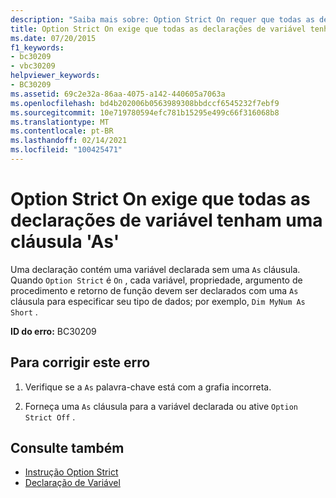 ```yaml
---
description: "Saiba mais sobre: Option Strict On requer que todas as declarações de variável tenham uma cláusula ' as '"
title: Option Strict On exige que todas as declarações de variável tenham uma cláusula 'As'
ms.date: 07/20/2015
f1_keywords:
- bc30209
- vbc30209
helpviewer_keywords:
- BC30209
ms.assetid: 69c2e32a-86aa-4075-a142-440605a7063a
ms.openlocfilehash: bd4b202006b0563989308bbdccf6545232f7ebf9
ms.sourcegitcommit: 10e719780594efc781b15295e499c66f316068b8
ms.translationtype: MT
ms.contentlocale: pt-BR
ms.lasthandoff: 02/14/2021
ms.locfileid: "100425471"
---
```

# <a name="option-strict-on-requires-all-variable-declarations-to-have-an-as-clause"></a>Option Strict On exige que todas as declarações de variável tenham uma cláusula 'As'

Uma declaração contém uma variável declarada sem uma `As` cláusula. Quando `Option Strict` é `On` , cada variável, propriedade, argumento de procedimento e retorno de função devem ser declarados com uma `As` cláusula para especificar seu tipo de dados; por exemplo, `Dim MyNum As Short` .  
  
 **ID do erro:** BC30209  
  
## <a name="to-correct-this-error"></a>Para corrigir este erro  
  
1. Verifique se a `As` palavra-chave está com a grafia incorreta.  
  
2. Forneça uma `As` cláusula para a variável declarada ou ative `Option Strict Off` .  
  
## <a name="see-also"></a>Consulte também

- [Instrução Option Strict](../language-reference/statements/option-strict-statement.md)
- [Declaração de Variável](../programming-guide/language-features/variables/variable-declaration.md)
